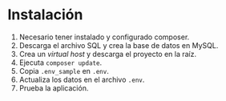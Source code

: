 # Instalación

1. Necesario tener instalado y configurado composer.
2. Descarga el archivo SQL y crea la base de datos en MySQL.
3. Crea un *virtual host* y descarga el proyecto en la raíz.
4. Ejecuta `composer update`.
5. Copia `.env_sample` en `.env`.
6. Actualiza los datos en el archivo `.env`.
7. Prueba la aplicación.
